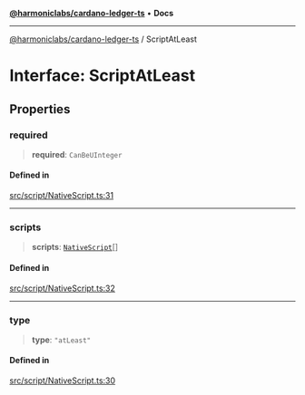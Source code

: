 [**@harmoniclabs/cardano-ledger-ts**](../README.md) • **Docs**

***

[@harmoniclabs/cardano-ledger-ts](../globals.md) / ScriptAtLeast

# Interface: ScriptAtLeast

## Properties

### required

> **required**: `CanBeUInteger`

#### Defined in

[src/script/NativeScript.ts:31](https://github.com/HarmonicLabs/cardano-ledger-ts/blob/94dd590ffe94133126b0d8d49920fc7b002e1975/src/script/NativeScript.ts#L31)

***

### scripts

> **scripts**: [`NativeScript`](../type-aliases/NativeScript.md)[]

#### Defined in

[src/script/NativeScript.ts:32](https://github.com/HarmonicLabs/cardano-ledger-ts/blob/94dd590ffe94133126b0d8d49920fc7b002e1975/src/script/NativeScript.ts#L32)

***

### type

> **type**: `"atLeast"`

#### Defined in

[src/script/NativeScript.ts:30](https://github.com/HarmonicLabs/cardano-ledger-ts/blob/94dd590ffe94133126b0d8d49920fc7b002e1975/src/script/NativeScript.ts#L30)
